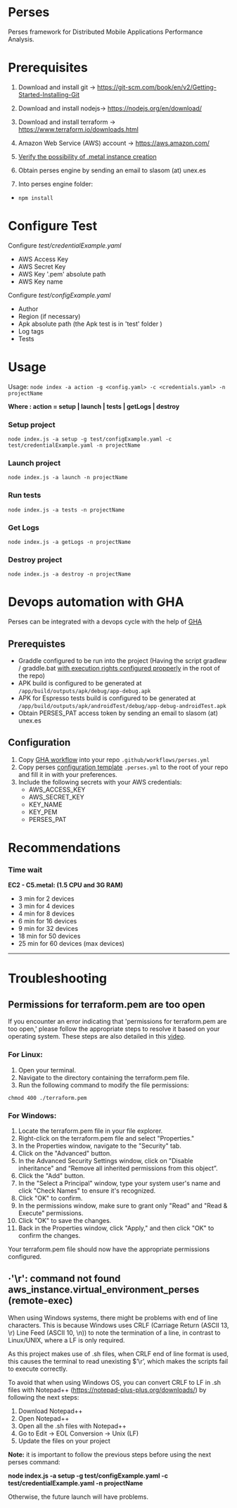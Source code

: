 
# Perses

Perses framework for Distributed Mobile Applications Performance Analysis.

  

# Prerequisites

1. Download and install git -> https://git-scm.com/book/en/v2/Getting-Started-Installing-Git

2. Download and install nodejs-> https://nodejs.org/en/download/

3. Download and install terraform -> https://www.terraform.io/downloads.html

4. Amazon Web Service (AWS) account -> https://aws.amazon.com/

5. [Verify the possibility of .metal instance creation](MetalVerification.md)

6. Obtain perses engine by sending an email to slasom (at) unex.es

7. Into perses engine folder:
- `npm install`

  

# Configure Test

Configure *test/credentialExample.yaml*

- AWS Access Key
- AWS Secret Key
- AWS Key '.pem' absolute path
- AWS Key name


Configure *test/configExample.yaml*
- Author
- Region (if necessary)
- Apk absolute path (the Apk test is in 'test' folder )
- Log tags
- Tests

  

# Usage

Usage: `node index -a action -g <config.yaml> -c <credentials.yaml> -n projectName`

**Where : action = setup | launch | tests | getLogs | destroy** 

### Setup project
` node index.js -a setup -g test/configExample.yaml -c test/credentialExample.yaml -n projectName `


### Launch project

`node index.js -a launch -n projectName`

### Run tests

`node index.js -a tests -n projectName`

### Get Logs

`node index.js -a getLogs -n projectName`
  
### Destroy project

`node index.js -a destroy -n projectName`

# Devops automation with GHA
Perses can be integrated with a devops cycle with the help of [GHA](https://github.com/features/actions)

## Prerequistes
 - Graddle configured to be run into the project (Having the script gradlew / graddle.bat [with execution rights configured propperly](https://stackoverflow.com/questions/17668265/gradlew-permission-denied) in the root of the repo)
 - APK build is configured to be generated at ``/app/build/outputs/apk/debug/app-debug.apk``
 - APK for Espresso tests build is configured to be generated at ``/app/build/outputs/apk/androidTest/debug/app-debug-androidTest.apk``
 - Obtain PERSES_PAT access token  by sending an email to slasom (at) unex.es
 
## Configuration
1. Copy [GHA workflow](https://github.com/perses-org/gha/blob/master/workflow/perses.yml) into your repo ``.github/workflows/perses.yml`` 
2. Copy perses [configuration template](https://github.com/perses-org/gha/blob/master/template/.perses.yml) ``.perses.yml`` to the root of your repo and fill it in with your preferences.
3. Include the following secrets with your AWS credentials:
   - AWS_ACCESS_KEY
   - AWS_SECRET_KEY
   - KEY_NAME
   - KEY_PEM
   - PERSES_PAT

# Recommendations

### Time wait
**EC2 - C5.metal: (1.5 CPU and 3G RAM)**
- 3 min for 2 devices
- 3 min for 4 devices
- 4 min for 8 devices
- 6 min for 16 devices
- 9 min for 32 devices
- 18 min for 50 devices
- 25 min for 60 devices (max devices)

***

# Troubleshooting

## Permissions for terraform.pem are too open

If you encounter an error indicating that 'permissions for terraform.pem are too open,' please follow the appropriate steps to resolve it based on your operating system. These steps are also detailed in this [video](https://www.youtube.com/watch?v=mrUqITjUhL8&ab_channel=The_Sudo). 

### For Linux: 

1. Open your terminal. 
2. Navigate to the directory containing the terraform.pem file. 
3. Run the following command to modify the file permissions: 

```chmod 400 ./terraform.pem``` 

### For Windows: 

1. Locate the terraform.pem file in your file explorer. 
2. Right-click on the terraform.pem file and select "Properties." 
3. In the Properties window, navigate to the "Security" tab. 
4. Click on the "Advanced" button. 
5. In the Advanced Security Settings window, click on "Disable inheritance" and “Remove all inherited permissions from this object”. 
6. Click the "Add" button. 
7. In the "Select a Principal" window, type your system user's name and click "Check Names" to ensure it's recognized. 
8. Click "OK" to confirm. 
9. In the permissions window, make sure to grant only "Read" and "Read & Execute" permissions. 
10. Click "OK" to save the changes. 
11. Back in the Properties window, click "Apply," and then click "OK" to confirm the changes. 

Your terraform.pem file should now have the appropriate permissions configured. 

## ·'\r': command not found aws_instance.virtual_environment_perses (remote-exec)

When using Windows systems, there might be problems with end of line characters. This is because Windows uses CRLF (Carriage Return (ASCII 13, \r) Line Feed (ASCII 10, \n)) to note the termination of a line, in contrast to Linux/UNIX, where a LF is only required.

As this project makes use of .sh files, when CRLF end of line format is used, this causes the terminal to read unexisting $’\r’, which makes the scripts fail to execute correctly.

To avoid that when using Windows OS, you can convert CRLF to LF in .sh files with Notepad++ (https://notepad-plus-plus.org/downloads/) by following the next steps:

1. Download Notepad++
2. Open Notepad++
3. Open all the .sh files with Notepad++
4. Go to Edit -> EOL Conversion -> Unix (LF)
5. Update the files on your project

**Note:** it is important to follow the previous steps before using the next perses command:

**node index.js -a setup -g test/configExample.yaml -c test/credentialExample.yaml -n projectName**

Otherwise, the future launch will have problems. 
